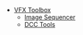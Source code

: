 * [VFX Toolbox](Index.md) 
  *  [Image Sequencer](ImageSequencer.md) 
  *  [DCC Tools](DCCTools.md) 

